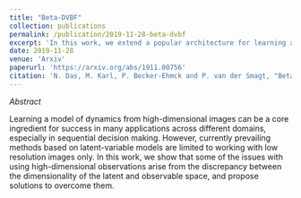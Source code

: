 ```yaml
---
title: "Beta-DVBF"
collection: publications
permalink: /publication/2019-11-28-beta-dvbf
excerpt: 'In this work, we extend a popular architecture for learning a dynamical system - Deep Variational Bayes Filter - to incorporate high-dimensional image data.'
date: 2019-11-28
venue: 'Arxiv'
paperurl: 'https://arxiv.org/abs/1911.00756'
citation: 'N. Das, M. Karl, P. Becker-Ehmck and P. van der Smagt, "Beta DVBF: Learning State-Space Models for Control from High Dimensional Observations." <i>2019 arXiv preprint arXiv:1911.00756.</i>'
---
```

*Abstract*

Learning a model of dynamics from high-dimensional images can be a core ingredient for success in many applications across different domains, especially in sequential decision making. However, currently prevailing methods based on latent-variable models are limited to working with low resolution images only. In this work, we show that some of the issues with using high-dimensional observations arise from the discrepancy between the dimensionality of the latent and observable space, and propose solutions to overcome them.

